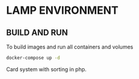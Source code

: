# LAMP ENVIRONMENT

## BUILD AND RUN

To build images and run all containers and volumes

```sh
docker-compose up -d
```
Card system with sorting in php.
